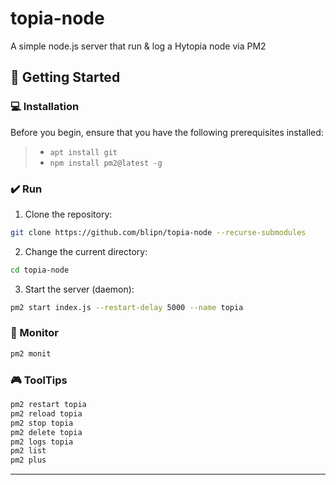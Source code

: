 # topia-node

A simple node.js server that run & log a Hytopia node via PM2

## 🚀 Getting Started

### 💻 Installation

Before you begin, ensure that you have the following prerequisites installed:
> - `apt install git`
> - `npm install pm2@latest -g`


### ✔️ Run

1. Clone the repository:
```sh
git clone https://github.com/blipn/topia-node --recurse-submodules
```

2. Change the current directory:
```sh
cd topia-node
```

3. Start the server (daemon):
```sh
pm2 start index.js --restart-delay 5000 --name topia
```

### 🧪 Monitor
```sh
pm2 monit
```

### 🎮 ToolTips
```sh
pm2 restart topia
pm2 reload topia
pm2 stop topia
pm2 delete topia
pm2 logs topia
pm2 list
pm2 plus
```

---
